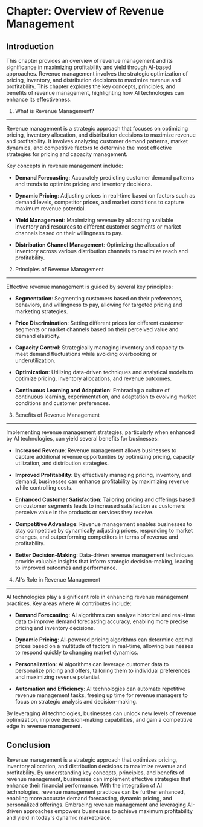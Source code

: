 Chapter: Overview of Revenue Management
=======================================

Introduction
------------

This chapter provides an overview of revenue management and its significance in maximizing profitability and yield through AI-based approaches. Revenue management involves the strategic optimization of pricing, inventory, and distribution decisions to maximize revenue and profitability. This chapter explores the key concepts, principles, and benefits of revenue management, highlighting how AI technologies can enhance its effectiveness.

1. What is Revenue Management?
------------------------------

Revenue management is a strategic approach that focuses on optimizing pricing, inventory allocation, and distribution decisions to maximize revenue and profitability. It involves analyzing customer demand patterns, market dynamics, and competitive factors to determine the most effective strategies for pricing and capacity management.

Key concepts in revenue management include:

* **Demand Forecasting**: Accurately predicting customer demand patterns and trends to optimize pricing and inventory decisions.

* **Dynamic Pricing**: Adjusting prices in real-time based on factors such as demand levels, competitor prices, and market conditions to capture maximum revenue potential.

* **Yield Management**: Maximizing revenue by allocating available inventory and resources to different customer segments or market channels based on their willingness to pay.

* **Distribution Channel Management**: Optimizing the allocation of inventory across various distribution channels to maximize reach and profitability.

2. Principles of Revenue Management
-----------------------------------

Effective revenue management is guided by several key principles:

* **Segmentation**: Segmenting customers based on their preferences, behaviors, and willingness to pay, allowing for targeted pricing and marketing strategies.

* **Price Discrimination**: Setting different prices for different customer segments or market channels based on their perceived value and demand elasticity.

* **Capacity Control**: Strategically managing inventory and capacity to meet demand fluctuations while avoiding overbooking or underutilization.

* **Optimization**: Utilizing data-driven techniques and analytical models to optimize pricing, inventory allocations, and revenue outcomes.

* **Continuous Learning and Adaptation**: Embracing a culture of continuous learning, experimentation, and adaptation to evolving market conditions and customer preferences.

3. Benefits of Revenue Management
---------------------------------

Implementing revenue management strategies, particularly when enhanced by AI technologies, can yield several benefits for businesses:

* **Increased Revenue**: Revenue management allows businesses to capture additional revenue opportunities by optimizing pricing, capacity utilization, and distribution strategies.

* **Improved Profitability**: By effectively managing pricing, inventory, and demand, businesses can enhance profitability by maximizing revenue while controlling costs.

* **Enhanced Customer Satisfaction**: Tailoring pricing and offerings based on customer segments leads to increased satisfaction as customers perceive value in the products or services they receive.

* **Competitive Advantage**: Revenue management enables businesses to stay competitive by dynamically adjusting prices, responding to market changes, and outperforming competitors in terms of revenue and profitability.

* **Better Decision-Making**: Data-driven revenue management techniques provide valuable insights that inform strategic decision-making, leading to improved outcomes and performance.

4. AI's Role in Revenue Management
----------------------------------

AI technologies play a significant role in enhancing revenue management practices. Key areas where AI contributes include:

* **Demand Forecasting**: AI algorithms can analyze historical and real-time data to improve demand forecasting accuracy, enabling more precise pricing and inventory decisions.

* **Dynamic Pricing**: AI-powered pricing algorithms can determine optimal prices based on a multitude of factors in real-time, allowing businesses to respond quickly to changing market dynamics.

* **Personalization**: AI algorithms can leverage customer data to personalize pricing and offers, tailoring them to individual preferences and maximizing revenue potential.

* **Automation and Efficiency**: AI technologies can automate repetitive revenue management tasks, freeing up time for revenue managers to focus on strategic analysis and decision-making.

By leveraging AI technologies, businesses can unlock new levels of revenue optimization, improve decision-making capabilities, and gain a competitive edge in revenue management.

Conclusion
----------

Revenue management is a strategic approach that optimizes pricing, inventory allocation, and distribution decisions to maximize revenue and profitability. By understanding key concepts, principles, and benefits of revenue management, businesses can implement effective strategies that enhance their financial performance. With the integration of AI technologies, revenue management practices can be further enhanced, enabling more accurate demand forecasting, dynamic pricing, and personalized offerings. Embracing revenue management and leveraging AI-driven approaches empowers businesses to achieve maximum profitability and yield in today's dynamic marketplace.

